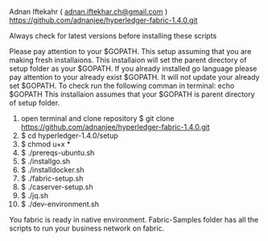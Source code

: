 Adnan Iftekahr ( adnan.iftekhar.ch@gmail.com )
https://github.com/adnanjee/hyperledger-fabric-1.4.0.git

Always check for latest versions before installing these scripts

Please pay attention to your $GOPATH. This setup assuming that you are making fresh installaions.
This installaion will set the parent directory of setup folder as your $GOPATH.
If you already installed go language please pay attention to your already exist $GOPATH. 
It will not update your already set $GOPATH. To check run the following comman in terminal: echo $GOPATH
This installaion assumes that your $GOPATH is parent directory of setup folder.

1) open terminal and clone repository $ git clone https://github.com/adnanjee/hyperledger-fabric-1.4.0.git
2) $ cd hyperledger-1.4.0/setup
3) $ chmod u+x *
4) $ ./prereqs-ubuntu.sh
5) $ ./installgo.sh 
6) $ ./installdocker.sh
4) $ ./fabric-setup.sh
5) $ ./caserver-setup.sh
6) $ ./jq.sh
7) $ ./dev-environment.sh

You fabric is ready in native environment. Fabric-Samples folder has all the scripts to run your business network on fabric.

